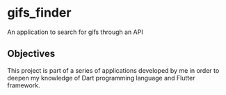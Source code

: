 # gifs_finder

An application to search for gifs through an API

## Objectives

This project is part of a series of applications developed by me in order to deepen my knowledge of Dart programming language and Flutter framework.
